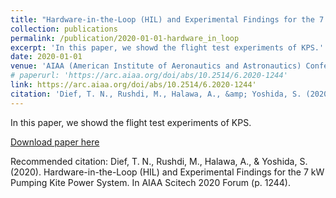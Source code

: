 ```yaml
---
title: "Hardware-in-the-Loop (HIL) and Experimental Findings for the 7 kW Pumping Kite Power System"
collection: publications
permalink: /publication/2020-01-01-hardware_in_loop
excerpt: 'In this paper, we showd the flight test experiments of KPS.'
date: 2020-01-01
venue: 'AIAA (American Institute of Aeronautics and Astronautics) Conference'
# paperurl: 'https://arc.aiaa.org/doi/abs/10.2514/6.2020-1244'
link: https://arc.aiaa.org/doi/abs/10.2514/6.2020-1244'
citation: 'Dief, T. N., Rushdi, M., Halawa, A., &amp; Yoshida, S. (2020). Hardware-in-the-Loop (HIL) and Experimental Findings for the 7 kW Pumping Kite Power System. In AIAA Scitech 2020 Forum (p. 1244).'
---
```


In this paper, we showd the flight test experiments of KPS.

[Download paper here](https://arc.aiaa.org/doi/10.2514/6.2020-1244)

Recommended citation: Dief, T. N., Rushdi, M., Halawa, A., & Yoshida, S. (2020). Hardware-in-the-Loop (HIL) and Experimental Findings for the 7 kW Pumping Kite Power System. In AIAA Scitech 2020 Forum (p. 1244).